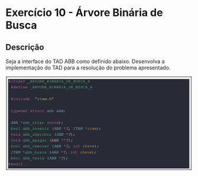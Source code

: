 # Exercício 10 - Árvore Binária de Busca
## Descrição
Seja a interface do TAD ABB como definido abaixo. Desenvolva a implementação do TAD
para a resolução do problema apresentado.

![alt-text](https://github.com/niicao/USP/blob/main/Algoritmos%20e%20Estruturas%20de%20Dados/Exerc%C3%ADcio%2010%20(%C3%81rvore%20Bin%C3%A1ria%20de%20Busca)/descri%C3%A7%C3%A3o_enunciado.png)
